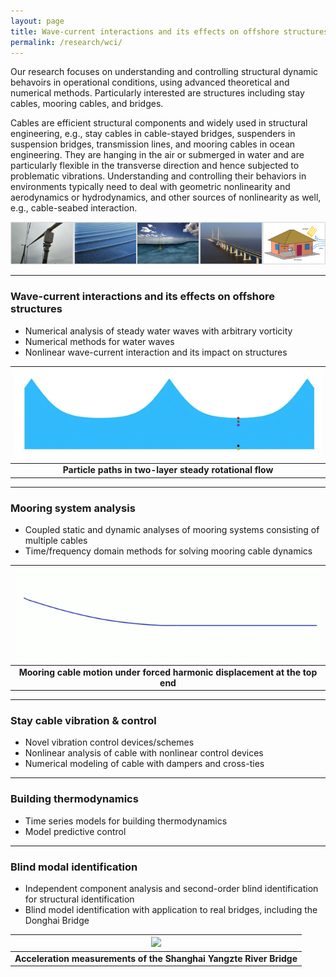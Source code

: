 ```yaml
---
layout: page
title: Wave-current interactions and its effects on offshore structures
permalink: /research/wci/
---
```

Our research focuses on understanding and controlling structural dynamic behavoirs in operational conditions, using advanced theoretical and numerical methods. Particularly interested are structures including stay cables, mooring cables, and bridges. 

Cables are efficient structural components and widely used in structural engineering, e.g., stay cables in cable-stayed bridges, suspenders in suspension bridges, transmission lines, and mooring cables in ocean engineering. They are hanging in the air or submerged in water and are particularly flexible in the transverse direction and hence subjected to problematic vibrations. Understanding and controlling their behaviors in environments typically need to deal with geometric nonlinearity and aerodynamics or hydrodynamics, and other sources of nonlinearity as well, e.g., cable-seabed interaction.

![](/resources/topics.png)

---
### Wave-current interactions and its effects on offshore structures
- Numerical analysis of steady water waves with arbitrary vorticity
- Numerical methods for water waves
- Nonlinear wave-current interaction and its impact on structures

| <img width="600" src="/resources/particlepath.gif"> |
|:---:|
| **Particle paths in two-layer steady rotational flow** |

---
### Mooring system analysis
- Coupled static and dynamic analyses of mooring systems consisting of multiple cables
- Time/frequency domain methods for solving mooring cable dynamics

| <img width="600" src="/resources/cable.gif"> |
|:---:|
| **Mooring cable motion under forced harmonic displacement at the top end** |

---
### Stay cable vibration & control
- Novel vibration control devices/schemes
- Nonlinear analysis of cable with nonlinear control devices
- Numerical modeling of cable with dampers and cross-ties

---
### Building thermodynamics
- Time series models for building thermodynamics
- Model predictive control

---
### Blind modal identification
- Independent component analysis and second-order blind identification for structural identification
- Blind model identification with application to real bridges, including the Donghai Bridge

| <img width="600" src="/resources/bridgeandsensor.jpg"> |
|:---:|
| **Acceleration measurements of the Shanghai Yangzte River Bridge** |

